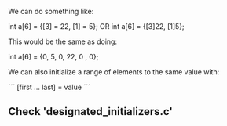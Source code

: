 We can do something like:

int a[6] = {[3] = 22, [1] = 5};
OR
int a[6] = {[3]22, [1]5};

This would be the same as doing:

int a[6] = {0, 5, 0, 22, 0 , 0};

We can also initialize a range of elements to the same value with:

´´´
[first ... last] = value
´´´



Check 'designated_initializers.c'
----